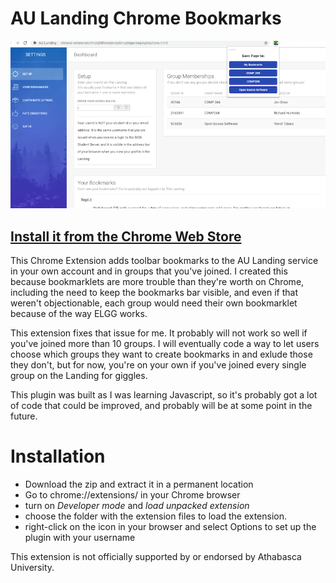 # AU Landing Chrome Bookmarks

![Screenshot](img/screenshot.png)

## [Install it from the Chrome Web Store](https://chrome.google.com/webstore/detail/ninikahfdpgbnjmgjcddiibmnemgmihk)

This Chrome Extension adds toolbar bookmarks to the AU Landing service in your own account and in groups that you've joined. I created this because bookmarklets are more trouble than they're worth on Chrome, including the need to keep the bookmarks bar visible, and even if that weren't objectionable, each group would need their own bookmarklet because of the way ELGG works.

This extension fixes that issue for me. It probably will not work so well if you've joined more than 10 groups. I will eventually code a way to let users choose which groups they want to create bookmarks in and exlude those they don't, but for now, you're on your own if you've joined every single group on the Landing for giggles.

This plugin was built as I was learning Javascript, so it's probably got a lot of code that could be improved, and probably will be at some point in the future.  


# Installation

- Download the zip and extract it in a permanent location
- Go to chrome://extensions/ in your Chrome browser
- turn on _Developer mode_ and _load unpacked extension_ 
- choose the folder with the extension files to load the extension. 
- right-click on the icon in your browser and select Options to set up the plugin with your username

This extension is not officially supported by or endorsed by Athabasca University.

